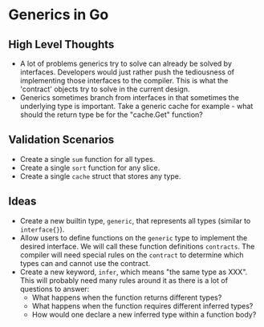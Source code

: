 # Generics in Go

## High Level Thoughts
* A lot of problems generics try to solve can already be solved by interfaces.
Developers would just rather push the tediousness of implementing those interfaces to the compiler.
This is what the 'contract' objects try to solve in the current design.  
* Generics sometimes branch from interfaces in that sometimes the underlying type is important. 
Take a generic cache for example - what should the return type be for the "cache.Get" function? 


## Validation Scenarios
* Create a single `sum` function for all types. 
* Create a single `sort` function for any slice.
* Create a single `cache` struct that stores any type. 
  
## Ideas
* Create a new builtin type, `generic`, that represents all types (similar to `interface{}`).
* Allow users to define functions on the `generic` type to implement the desired interface. 
We will call these function definitions `contracts`.
The compiler will need special rules on the `contract` to determine which types can and cannot use the contract.    
* Create a new keyword, `infer`, which means "the same type as XXX". 
This will probably need many rules around it as there is a lot of questions to answer:
  - What happens when the function returns different types?
  - What happens when the function requires different inferred types?
  - How would one declare a new inferred type within a function body? 
